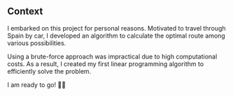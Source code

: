 ## Context

I embarked on this project for personal reasons. 
Motivated to travel through Spain by car, I developed an algorithm to calculate the optimal route among various possibilities.

Using a brute-force approach was impractical due to high computational costs. 
As a result, I created my first linear programming algorithm to efficiently solve the problem.

I am ready to go! 🚙🧳